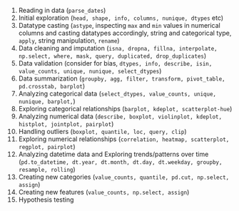 1. Reading in data (`parse_dates`)
2. Initial exploration (`head, shape, info, columns, nunique, dtypes` etc)
3. Datatype casting (`astype`, inspecting `max` and `min` values in numerical columns and casting datatypes accordingly, string and categorical type, `apply`, string manipulation, `rename`)
4. Data cleaning and imputation (`isna, dropna, fillna, interpolate, np.select, where, mask, query, duplicated, drop_duplicates`)
5. Data validation (consider for bias, `dtypes, info, describe, isin, value_counts, unique, nunique, select_dtypes`)
6. Data summarization (`groupby, agg, filter, transform, pivot_table, pd.crosstab, barplot`)
7. Analyzing categorical data (`select_dtypes, value_counts, unique, nunique, barplot,`)
8. Exploring categorical relationships (`barplot, kdeplot, scatterplot-hue`)
9. Analyzing numerical data (`describe, boxplot, violinplot, kdeplot, histplot, jointplot, pairplot`)
10. Handling outliers (`boxplot, quantile, loc, query, clip`)
11. Exploring numerical relationships (`correlation, heatmap, scatterplot, regplot, pairplot`)
12. Analyzing datetime data and Exploring trends/patterns over time (`pd.to_datetime, dt.year, dt.month, dt.day, dt.weekday, groupby, resample, rolling`)
13. Creating new categories (`value_counts, quantile, pd.cut, np.select, assign`)
14. Creating new features (`value_counts, np.select, assign`)
15. Hypothesis testing

